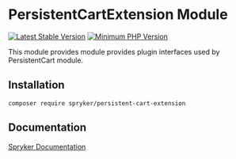 # PersistentCartExtension Module
[![Latest Stable Version](https://poser.pugx.org/spryker/persistent-cart-extension/v/stable.svg)](https://packagist.org/packages/spryker/persistent-cart-extension)
[![Minimum PHP Version](https://img.shields.io/badge/php-%3E%3D%207.4-8892BF.svg)](https://php.net/)

This module provides module provides plugin interfaces used by PersistentCart module.

## Installation

```
composer require spryker/persistent-cart-extension
```

## Documentation

[Spryker Documentation](https://docs.spryker.com)
